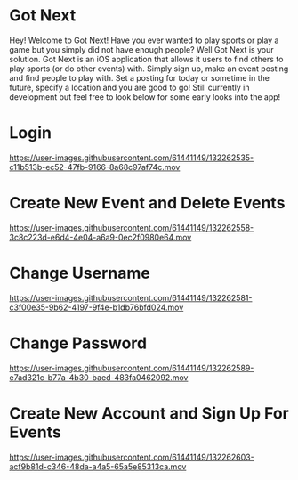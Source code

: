 # Got Next
Hey! Welcome to Got Next!
Have you ever wanted to play sports or play a game but you simply did not have enough people? 
Well Got Next is your solution. Got Next is an iOS application that allows it users to find 
others to play sports (or do other events) with. Simply sign up, make an event posting and find people
to play with. Set a posting for today or sometime in the future, specify a location and you are good 
to go! Still currently in development but feel free to look below for some early looks into the app!

# Login
https://user-images.githubusercontent.com/61441149/132262535-c11b513b-ec52-47fb-9166-8a68c97af74c.mov

# Create New Event and Delete Events
https://user-images.githubusercontent.com/61441149/132262558-3c8c223d-e6d4-4e04-a6a9-0ec2f0980e64.mov

# Change Username
https://user-images.githubusercontent.com/61441149/132262581-c3f00e35-9b62-4197-9f4e-b1db76bfd024.mov

# Change Password
https://user-images.githubusercontent.com/61441149/132262589-e7ad321c-b77a-4b30-baed-483fa0462092.mov

# Create New Account and Sign Up For Events
https://user-images.githubusercontent.com/61441149/132262603-acf9b81d-c346-48da-a4a5-65a5e85313ca.mov







